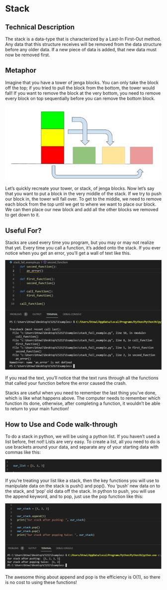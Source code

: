# Stack

## Technical Description

The stack is a data-type that is characterized by a Last-In First-Out method. Any data that this structure receives will be removed from the data structure before any older data. If a new piece of data is added, that new data must now be removed first.

## Metaphor

Imagine that you have a tower of jenga blocks. You can only take the block off the top; if you tried to pull the block from the bottom, the tower would fall! If you want to remove the block at the very bottom, you need to remove every block on top sequentially before you can remove the bottom block. 

![](assets/block_stack.png)

Let’s quickly recreate your tower, or stack, of jenga blocks. Now let’s say that you want to put a block in the very middle of the stack. If we try to push our block in, the tower will fall over. To get to the middle, we need to remove each block from the top until we get to where we want to place our block. We can then place our new block and add all the other blocks we removed to get down to it.

## Useful For?

Stacks are used every time you program, but you may or may not realize that yet. Every time you call a function, it’s added onto the stack. If you ever notice when you get an error, you’ll get a wall of text like this.

![](assets/stack_fail.png)

If you read the text, you’ll notice that the text runs through all the functions that called your function before the error caused the crash. 

Stacks are useful when you need to remember the last thing you’ve done, which is like what happens above. The computer needs to remember which function its done, otherwise, after completing a function, it wouldn’t be able to return to your main function!

## How to Use and Code walk-through

To do a stack in python, we will be using a python list. If you haven’t used a list before, fret not! Lists are very easy. To create a list, all you need to do is use brackets around your data, and separate any of your starting data with commas like this:

![](assets/python_list.png)

If you’re treating your list like a stack, then the key functions you will use to manipulate data on the stack is push() and pop(). You ‘push’ new data on to the stack, and ‘pop’ old data off the stack. In python to push, you will use the append keyword, and to pop, just use the pop function like this:

![](assets/push_and_pop.png)

The awesome thing about append and pop is the efficiency is O(1), so there is no cost to using these functions! 
